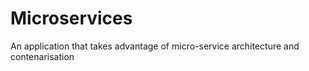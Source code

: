 # Microservices
An application that takes advantage of micro-service architecture and contenarisation

